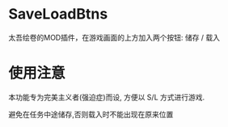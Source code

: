 # SaveLoadBtns
太吾绘卷的MOD插件，在游戏画面的上方加入两个按钮: 储存 / 载入

# 使用注意
本功能专为完美主义者(强迫症)而设, 方便以 S/L 方式进行游戏.

避免在任务中途储存,否则载入时不能出现在原来位置
